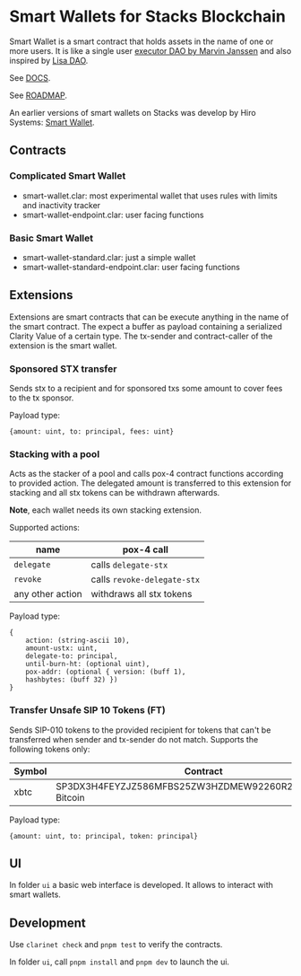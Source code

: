 # Smart Wallets for Stacks Blockchain

Smart Wallet is a smart contract that holds assets in the name of one or more users. It is like a single user [executor DAO by Marvin Janssen](https://github.com/MarvinJanssen/executor-dao) and also inspired by [Lisa DAO](https://github.com/lisalab-io/liquid-stacking).

See [DOCS](https://stackerspool.gitbook.io/smart-wallet/).

See [ROADMAP](ROADMAP).

An earlier versions of smart wallets on Stacks was develop by Hiro Systems: [Smart Wallet](https://github.com/hirosystems/smart-wallet).

## Contracts

### Complicated Smart Wallet

- smart-wallet.clar: most experimental wallet that uses rules with limits and inactivity tracker
- smart-wallet-endpoint.clar: user facing functions

### Basic Smart Wallet

- smart-wallet-standard.clar: just a simple wallet
- smart-wallet-standard-endpoint.clar: user facing functions

## Extensions

Extensions are smart contracts that can be execute anything in the name of the smart contract. The expect a buffer as payload containing a serialized Clarity Value of a certain type. The tx-sender and contract-caller of the extension is the smart wallet.

### Sponsored STX transfer

Sends stx to a recipient and for sponsored txs some amount to cover fees to the tx sponsor.

Payload type:

```
{amount: uint, to: principal, fees: uint}
```

### Stacking with a pool

Acts as the stacker of a pool and calls pox-4 contract functions according to provided action. The delegated amount is transferred to this extension for stacking and all stx tokens can be withdrawn afterwards.

**Note**, each wallet needs its own stacking extension.

Supported actions:

| name             | pox-4 call                  |
| ---------------- | --------------------------- |
| `delegate`       | calls `delegate-stx`        |
| `revoke`         | calls `revoke-delegate-stx` |
| any other action | withdraws all stx tokens    |

Payload type:

```
{
    action: (string-ascii 10),
    amount-ustx: uint,
    delegate-to: principal,
    until-burn-ht: (optional uint),
    pox-addr: (optional { version: (buff 1),
    hashbytes: (buff 32) })
}
```

### Transfer Unsafe SIP 10 Tokens (FT)

Sends SIP-010 tokens to the provided recipient for tokens that can't be transferred when sender and tx-sender do not match. Supports the following tokens only:

| Symbol | Contract                                                  |
| ------ | --------------------------------------------------------- |
| xbtc   | SP3DX3H4FEYZJZ586MFBS25ZW3HZDMEW92260R2PR.Wrapped-Bitcoin |

Payload type:

```
{amount: uint, to: principal, token: principal}
```

## UI

In folder `ui` a basic web interface is developed. It allows to interact with smart wallets.

## Development

Use `clarinet check` and `pnpm test` to verify the contracts.

In folder `ui`, call `pnpm install` and `pnpm dev` to launch the ui.
